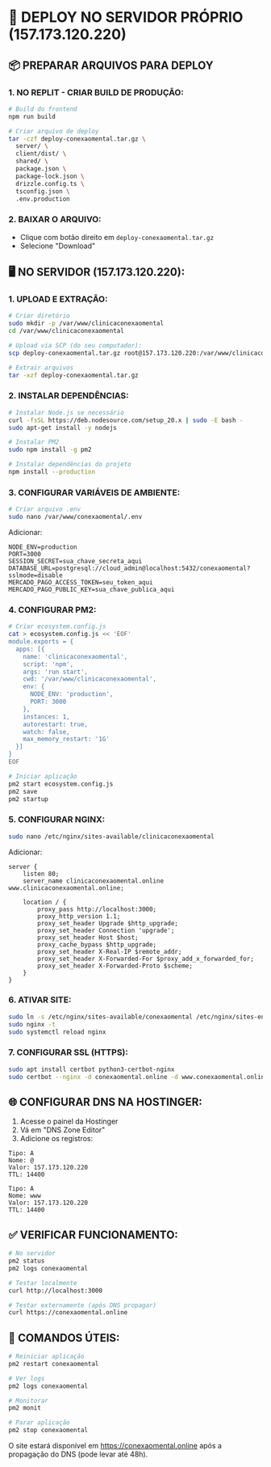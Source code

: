 # 🚀 DEPLOY NO SERVIDOR PRÓPRIO (157.173.120.220)

## 📦 PREPARAR ARQUIVOS PARA DEPLOY

### 1. NO REPLIT - CRIAR BUILD DE PRODUÇÃO:
```bash
# Build do frontend
npm run build

# Criar arquivo de deploy
tar -czf deploy-conexaomental.tar.gz \
  server/ \
  client/dist/ \
  shared/ \
  package.json \
  package-lock.json \
  drizzle.config.ts \
  tsconfig.json \
  .env.production
```

### 2. BAIXAR O ARQUIVO:
- Clique com botão direito em `deploy-conexaomental.tar.gz`
- Selecione "Download"

## 🖥️ NO SERVIDOR (157.173.120.220):

### 1. UPLOAD E EXTRAÇÃO:
```bash
# Criar diretório
sudo mkdir -p /var/www/clinicaconexaomental
cd /var/www/clinicaconexaomental

# Upload via SCP (do seu computador):
scp deploy-conexaomental.tar.gz root@157.173.120.220:/var/www/clinicaconexaomental/

# Extrair arquivos
tar -xzf deploy-conexaomental.tar.gz
```

### 2. INSTALAR DEPENDÊNCIAS:
```bash
# Instalar Node.js se necessário
curl -fsSL https://deb.nodesource.com/setup_20.x | sudo -E bash -
sudo apt-get install -y nodejs

# Instalar PM2
sudo npm install -g pm2

# Instalar dependências do projeto
npm install --production
```

### 3. CONFIGURAR VARIÁVEIS DE AMBIENTE:
```bash
# Criar arquivo .env
sudo nano /var/www/conexaomental/.env
```

Adicionar:
```env
NODE_ENV=production
PORT=3000
SESSION_SECRET=sua_chave_secreta_aqui
DATABASE_URL=postgresql://cloud_admin@localhost:5432/conexaomental?sslmode=disable
MERCADO_PAGO_ACCESS_TOKEN=seu_token_aqui
MERCADO_PAGO_PUBLIC_KEY=sua_chave_publica_aqui
```

### 4. CONFIGURAR PM2:
```bash
# Criar ecosystem.config.js
cat > ecosystem.config.js << 'EOF'
module.exports = {
  apps: [{
    name: 'clinicaconexaomental',
    script: 'npm',
    args: 'run start',
    cwd: '/var/www/clinicaconexaomental',
    env: {
      NODE_ENV: 'production',
      PORT: 3000
    },
    instances: 1,
    autorestart: true,
    watch: false,
    max_memory_restart: '1G'
  }]
}
EOF

# Iniciar aplicação
pm2 start ecosystem.config.js
pm2 save
pm2 startup
```

### 5. CONFIGURAR NGINX:
```bash
sudo nano /etc/nginx/sites-available/clinicaconexaomental
```

Adicionar:
```nginx
server {
    listen 80;
    server_name clinicaconexaomental.online www.clinicaconexaomental.online;

    location / {
        proxy_pass http://localhost:3000;
        proxy_http_version 1.1;
        proxy_set_header Upgrade $http_upgrade;
        proxy_set_header Connection 'upgrade';
        proxy_set_header Host $host;
        proxy_cache_bypass $http_upgrade;
        proxy_set_header X-Real-IP $remote_addr;
        proxy_set_header X-Forwarded-For $proxy_add_x_forwarded_for;
        proxy_set_header X-Forwarded-Proto $scheme;
    }
}
```

### 6. ATIVAR SITE:
```bash
sudo ln -s /etc/nginx/sites-available/conexaomental /etc/nginx/sites-enabled/
sudo nginx -t
sudo systemctl reload nginx
```

### 7. CONFIGURAR SSL (HTTPS):
```bash
sudo apt install certbot python3-certbot-nginx
sudo certbot --nginx -d conexaomental.online -d www.conexaomental.online
```

## 🌐 CONFIGURAR DNS NA HOSTINGER:

1. Acesse o painel da Hostinger
2. Vá em "DNS Zone Editor"
3. Adicione os registros:

```
Tipo: A
Nome: @
Valor: 157.173.120.220
TTL: 14400

Tipo: A  
Nome: www
Valor: 157.173.120.220
TTL: 14400
```

## ✅ VERIFICAR FUNCIONAMENTO:

```bash
# No servidor
pm2 status
pm2 logs conexaomental

# Testar localmente
curl http://localhost:3000

# Testar externamente (após DNS propagar)
curl https://conexaomental.online
```

## 🔧 COMANDOS ÚTEIS:

```bash
# Reiniciar aplicação
pm2 restart conexaomental

# Ver logs
pm2 logs conexaomental

# Monitorar
pm2 monit

# Parar aplicação
pm2 stop conexaomental
```

O site estará disponível em https://conexaomental.online após a propagação do DNS (pode levar até 48h).